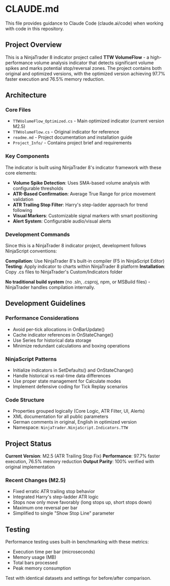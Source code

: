 # CLAUDE.md

This file provides guidance to Claude Code (claude.ai/code) when working with code in this repository.

## Project Overview

This is a NinjaTrader 8 indicator project called **TTW VolumeFlow** - a high-performance volume analysis indicator that detects significant volume spikes and marks potential stop/reversal zones. The project contains both original and optimized versions, with the optimized version achieving 97.7% faster execution and 76.5% memory reduction.

## Architecture

### Core Files
- `TTWVolumeFlow_Optimized.cs` - Main optimized indicator (current version M2.5)
- `TTWVolumeFlow.cs` - Original indicator for reference
- `readme.md` - Project documentation and installation guide
- `Project_Info/` - Contains project brief and requirements

### Key Components
The indicator is built using NinjaTrader 8's indicator framework with these core elements:
- **Volume Spike Detection**: Uses SMA-based volume analysis with configurable thresholds
- **ATR-Based Confirmation**: Average True Range for price movement validation
- **ATR Trailing Stop Filter**: Harry's step-ladder approach for trend following
- **Visual Markers**: Customizable signal markers with smart positioning
- **Alert System**: Configurable audio/visual alerts

### Development Commands

Since this is a NinjaTrader 8 indicator project, development follows NinjaScript conventions:

**Compilation**: Use NinjaTrader 8's built-in compiler (F5 in NinjaScript Editor)
**Testing**: Apply indicator to charts within NinjaTrader 8 platform
**Installation**: Copy .cs files to NinjaTrader's Custom/Indicators folder

**No traditional build system** (no .sln, .csproj, npm, or MSBuild files) - NinjaTrader handles compilation internally.

## Development Guidelines

### Performance Considerations
- Avoid per-tick allocations in OnBarUpdate()
- Cache indicator references in OnStateChange()
- Use Series<T> for historical data storage
- Minimize redundant calculations and boxing operations

### NinjaScript Patterns
- Initialize indicators in SetDefaults() and OnStateChange()
- Handle historical vs real-time data differences
- Use proper state management for Calculate modes
- Implement defensive coding for Tick Replay scenarios

### Code Structure
- Properties grouped logically (Core Logic, ATR Filter, UI, Alerts)
- XML documentation for all public parameters
- German comments in original, English in optimized version
- Namespace: `NinjaTrader.NinjaScript.Indicators.TTW`

## Project Status

**Current Version**: M2.5 (ATR Trailing Stop Fix)
**Performance**: 97.7% faster execution, 76.5% memory reduction
**Output Parity**: 100% verified with original implementation

### Recent Changes (M2.5)
- Fixed erratic ATR trailing stop behavior
- Integrated Harry's step-ladder ATR logic
- Stops now only move favorably (long stops up, short stops down)
- Maximum one reversal per bar
- Simplified to single "Show Stop Line" parameter

## Testing

Performance testing uses built-in benchmarking with these metrics:
- Execution time per bar (microseconds)
- Memory usage (MB)
- Total bars processed
- Peak memory consumption

Test with identical datasets and settings for before/after comparison.